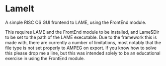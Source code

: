 # LameIt
A simple RISC OS GUI frontend to LAME, using the FrontEnd module.

This requires LAME and the FrontEnd module to be installed, and Lame$Dir to be set to the path of the LAME executable.
Due to the framework this is made with, there are currently a number of limitations, most notably that the file type
is not set properly to AMPEG on export. If you know how to solve this please drop me a line, but this was intended
solely to be an educational exercise in using the FrontEnd module.
